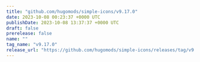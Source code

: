 ```yaml
---
title: "github.com/hugomods/simple-icons/v9.17.0"
date: 2023-10-08 00:23:37 +0000 UTC
publishDate: 2023-10-08 13:37:37 +0000 UTC
draft: false
prerelease: false
name: ""
tag_name: "v9.17.0"
release_url: "https://github.com/hugomods/simple-icons/releases/tag/v9.17.0"
---
```



